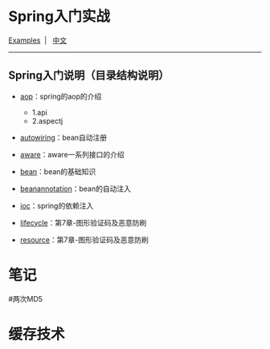 # Spring入门实战
[Examples](https://github.com/kezhangziyou/Spring)  &nbsp;| &nbsp; [中文](README.md)

--- 

## Spring入门说明（目录结构说明）

- [aop](https://github.com/kezhangziyou/Spring/tree/master/src/main/java/com/imooc/aop)：spring的aop的介绍
    * 1.api 
    * 2.aspectj

- [autowiring](https://github.com/kezhangziyou/Spring/tree/master/src/main/java/com/imooc/autowiring)：bean自动注册


- [aware](https://github.com/kezhangziyou/Spring/tree/master/src/main/java/com/imooc/aware)：aware一系列接口的介绍

    
- [bean](https://github.com/kezhangziyou/Spring/tree/master/src/main/java/com/imooc/bean)：bean的基础知识
  
    
- [beanannotation](https://github.com/kezhangziyou/Spring/tree/master/src/main/java/com/imooc/beanannotation)：bean的自动注入
  
    
- [ioc](https://github.com/kezhangziyou/Spring/tree/master/src/main/java/com/imooc/ioc)：spring的依赖注入
  
    
- [lifecycle](hhttps://github.com/kezhangziyou/Spring/tree/master/src/main/java/com/imooc/lifecycle)：第7章-图形验证码及恶意防刷
    
    
- [resource](hhttps://github.com/kezhangziyou/Spring/tree/master/src/main/java/com/imooc/resource)：第7章-图形验证码及恶意防刷
     


笔记
====================
#两次MD5
 
# 缓存技术

